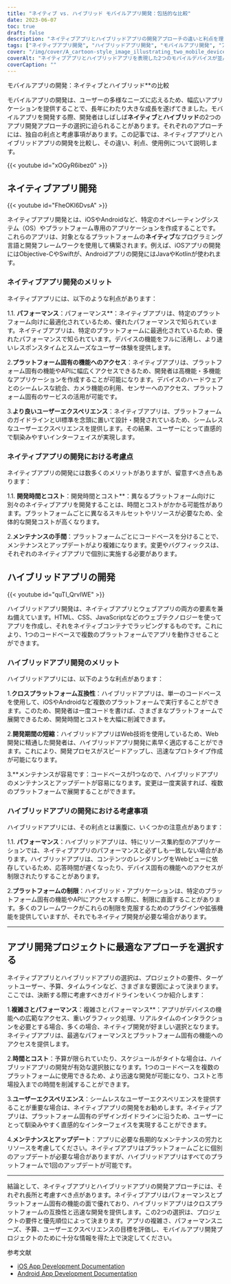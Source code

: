 ```yaml
---
title: "ネイティブ vs. ハイブリッド モバイルアプリ開発：包括的な比較"
date: 2023-06-07
toc: true
draft: false
description: "ネイティブアプリとハイブリッドアプリの開発アプローチの違いと利点を理解し、次のプロジェクトのために十分な情報を得ることができます。"
tags: ["ネイティブアプリ開発", "ハイブリッドアプリ開発", "モバイルアプリ開発", "アプリ開発の比較", "ネイティブ vs ハイブリッド", "アプリ開発アプローチ", "パフォーマンス最適化", "プラットフォーム固有の機能", "ユーザーエクスペリエンス", "開発期間", "開発費", "保全活動", "クロスプラットフォーム互換性", "はやわざ", "メンテナンスが容易", "アプリパフォーマンス", "プラットフォーム制限", "アプリ開発手法の選択", "モバイルアプリプロジェクト", "アプリ開発ガイドライン", "アプリ開発の注意点", "アプリ開発決定", "モバイルアプリのベストプラクティス", "iOSアプリ開発", "Androidアプリ開発", "官制", "アプリ開発ドキュメント", "アプリ開発リソース", "モバイルアプリ市場", "アプリ開発動向"]
cover: "/img/cover/A_cartoon-style_image_illustrating_two_mobile_devices.png"
coverAlt: "ネイティブアプリとハイブリッドアプリを表現した2つのモバイルデバイスが並んでいる様子を漫画風に表現し、ユーザーインターフェース要素を示す吹き出しで、それぞれの強みと違いを親しみやすく魅力的に象徴しています"
coverCaption: ""
---
```

モバイルアプリの開発：ネイティブとハイブリッド**の比較

モバイルアプリの開発は、ユーザーの多様なニーズに応えるため、幅広いアプリケーションを提供することで、長年にわたり大きな成長を遂げてきました。モバイルアプリを開発する際、開発者はしばしば**ネイティブ**と**ハイブリッド**の2つのアプリ開発アプローチの選択に迫られることがあります。それぞれのアプローチには、独自の利点と考慮事項があります。この記事では、ネイティブアプリとハイブリッドアプリの開発を比較し、その違い、利点、使用例について説明します。

{{< youtube id="xOGyR6ibez0" >}}

## ネイティブアプリ開発

{{< youtube id="FheOKl6DvsA" >}}

ネイティブアプリ開発とは、iOSやAndroidなど、特定のオペレーティングシステム（OS）やプラットフォーム専用のアプリケーションを作成することです。これらのアプリは、対象となるプラットフォームの**ネイティブ**なプログラミング言語と開発フレームワークを使用して構築されます。例えば、iOSアプリの開発にはObjective-CやSwiftが、Androidアプリの開発にはJavaやKotlinが使われます。

### ネイティブアプリ開発のメリット

ネイティブアプリには、以下のような利点があります：

1.1. **パフォーマンス**：パフォーマンス**：ネイティブアプリは、特定のプラットフォーム向けに最適化されているため、優れたパフォーマンスで知られています。ネイティブアプリは、特定のプラットフォームに最適化されているため、優れたパフォーマンスで知られています。デバイスの機能をフルに活用し、より速いレスポンスタイムとスムーズなユーザー体験を提供します。

2.**プラットフォーム固有の機能へのアクセス**：ネイティブアプリは、プラットフォーム固有の機能やAPIに幅広くアクセスできるため、開発者は高機能・多機能なアプリケーションを作成することが可能になります。デバイスのハードウェアとのシームレスな統合、カメラ機能の利用、センサーへのアクセス、プラットフォーム固有のサービスの活用が可能です。

3.**より良いユーザーエクスペリエンス**：ネイティブアプリは、プラットフォームのガイドラインとUI標準を念頭に置いて設計・開発されているため、シームレスなユーザーエクスペリエンスを提供します。その結果、ユーザーにとって直感的で馴染みやすいインターフェイスが実現します。

### ネイティブアプリの開発における考慮点

ネイティブアプリの開発には数多くのメリットがありますが、留意すべき点もあります：

1.1. **開発時間とコスト**：開発時間とコスト**：異なるプラットフォーム向けに別々のネイティブアプリを開発することは、時間とコストがかかる可能性があります。プラットフォームごとに異なるスキルセットやリソースが必要なため、全体的な開発コストが高くなります。

2.**メンテナンスの手間**：プラットフォームごとにコードベースを分けることで、メンテナンスとアップデートがより複雑になります。変更やバグフィックスは、それぞれのネイティブアプリで個別に実施する必要があります。

## ハイブリッドアプリの開発

{{< youtube id="quTl_QrvIWE" >}}

ハイブリッドアプリ開発は、ネイティブアプリとウェブアプリの両方の要素を兼ね備えています。HTML、CSS、JavaScriptなどのウェブテクノロジーを使ってアプリを作成し、それをネイティブコンテナでラッピングするものです。これにより、1つのコードベースで複数のプラットフォームでアプリを動作させることができます。

### ハイブリッドアプリ開発のメリット

ハイブリッドアプリには、以下のような利点があります：

1.**クロスプラットフォーム互換性**：ハイブリッドアプリは、単一のコードベースを使用して、iOSやAndroidなど複数のプラットフォームで実行することができます。このため、開発者は一度コードを書けば、さまざまなプラットフォームで展開できるため、開発時間とコストを大幅に削減できます。

2.**開発期間の短縮**：ハイブリッドアプリはWeb技術を使用しているため、Web開発に精通した開発者は、ハイブリッドアプリ開発に素早く適応することができます。これにより、開発プロセスがスピードアップし、迅速なプロトタイプ作成が可能になります。

3.**メンテナンスが容易です：コードベースが1つなので、ハイブリッドアプリのメンテナンスとアップデートが容易になります。変更は一度実装すれば、複数のプラットフォームで展開することができます。

### ハイブリッドアプリの開発における考慮事項

ハイブリッドアプリには、その利点とは裏腹に、いくつかの注意点があります：

1.1. **パフォーマンス**：ハイブリッドアプリは、特にリソース集約型のアプリケーションでは、ネイティブアプリのパフォーマンスと必ずしも一致しない場合があります。ハイブリッドアプリは、コンテンツのレンダリングをWebビューに依存しているため、応答時間が遅くなったり、デバイス固有の機能へのアクセスが制限されたりすることがあります。

2.**プラットフォームの制限**：ハイブリッド・アプリケーションは、特定のプラットフォーム固有の機能やAPIにアクセスする際に、制限に直面することがあります。多くのフレームワークがこれらの制限を克服するためのプラグインや拡張機能を提供していますが、それでもネイティブ開発が必要な場合があります。

______

## アプリ開発プロジェクトに最適なアプローチを選択する

ネイティブアプリとハイブリッドアプリの選択は、プロジェクトの要件、ターゲットユーザー、予算、タイムラインなど、さまざまな要因によって決まります。ここでは、決断する際に考慮すべきガイドラインをいくつか紹介します：

1.**複雑さとパフォーマンス**：複雑さとパフォーマンス**：アプリがデバイスの機能への広範なアクセス、重いグラフィック処理、リアルタイムのインタラクションを必要とする場合、多くの場合、ネイティブ開発が好ましい選択となります。ネイティブアプリは、最適なパフォーマンスとプラットフォーム固有の機能へのアクセスを提供します。

2.**時間とコスト**：予算が限られていたり、スケジュールがタイトな場合は、ハイブリッドアプリの開発が有効な選択肢になります。1つのコードベースを複数のプラットフォームに使用できるため、より迅速な開発が可能になり、コストと市場投入までの時間を削減することができます。

3.**ユーザーエクスペリエンス**：シームレスなユーザーエクスペリエンスを提供することが重要な場合は、ネイティブアプリの開発をお勧めします。ネイティブアプリは、プラットフォーム固有のデザインガイドラインに沿うため、ユーザーにとって馴染みやすく直感的なインターフェイスを実現することができます。

4.**メンテナンスとアップデート**：アプリに必要な長期的なメンテナンスの労力とリソースを考慮してください。ネイティブアプリはプラットフォームごとに個別のアップデートが必要な場合がありますが、ハイブリッドアプリはすべてのプラットフォームで1回のアップデートが可能です。

______

結論として、ネイティブアプリとハイブリッドアプリの開発アプローチには、それぞれ長所と考慮すべき点があります。ネイティブアプリはパフォーマンスとプラットフォーム固有の機能の面で優れており、ハイブリッドアプリはクロスプラットフォームの互換性と迅速な開発を提供します。この2つの選択は、プロジェクトの要件と優先順位によって決まります。アプリの複雑さ、パフォーマンスニーズ、予算、ユーザーエクスペリエンスの目標を評価し、モバイルアプリ開発プロジェクトのために十分な情報を得た上で決定してください。

参考文献
- [iOS App Development Documentation](https://developer.apple.com/documentation/)
- [Android App Development Documentation](https://developer.android.com/docs)